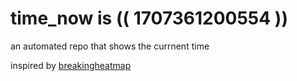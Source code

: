 # time_now is (( 1707361200554 ))

an automated repo that shows the currnent time

inspired by [breakingheatmap](https://github.com/breakingheatmap/breakingheatmap)